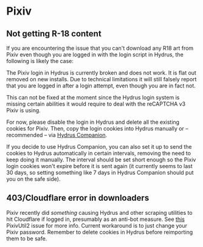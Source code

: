 # Pixiv

## Not getting R-18 content
If you are encountering the issue that you can't download any R18 art from Pixiv even though you are logged in with the login script in Hydrus, the following is likely the case:

The Pixiv login in Hydrus is currently broken and does not work. It is flat out removed on new installs. Due to technical limitations it will still falsely report that you are logged in after a login attempt, even though you are in fact not.

This can not be fixed at the moment since the Hydrus login system is missing certain abilities it would require to deal with the reCAPTCHA v3 Pixiv is using.

For now, please disable the login in Hydrus and delete all the existing cookies for Pixiv. Then, copy the login cookies into Hydrus manually or – recommended – via [Hydrus Companion](https://gitgud.io/prkc/hydrus-companion).

If you decide to use Hydrus Companion, you can also set it up to send the cookies to Hydrus automatically in certain intervals, removing the need to keep doing it manually. The interval should be set short enough so the Pixiv login cookies won't expire before it is sent again (it currently seems to last 30 days, so setting something like 7 days in Hydrus Companion should put you on the safe side).

## 403/Cloudflare error in downloaders
Pixiv recently did *something* causing Hydrus and other scraping utilities to hit Cloudflare if logged in, presumably as an anti-bot measure. See [this](https://github.com/Nandaka/PixivUtil2/issues/814#issuecomment-708224059) PixivUtil2 issue for more info. Current workaround is to just change your Pixiv password. Remember to delete cookies in Hydrus before reimporting them to be safe.